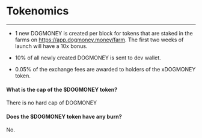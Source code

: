 # Tokenomics

---

- 1 new DOGMONEY is created per block for tokens that are staked in the farms on <https://app.dogmoney.money/farm>. The first two weeks of launch will have a 10x bonus.

- 10% of all newly created DOGMONEY is sent to dev wallet.

- 0.05% of the exchange fees are awarded to holders of the xDOGMONEY token.


#### What is the cap of the $DOGMONEY token?

There is no hard cap of DOGMONEY

#### Does the $DOGMONEY token have any burn?

No.
